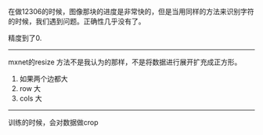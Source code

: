 在做12306的时候，图像那块的进度是非常快的，但是当用同样的方法来识别字符的时候，我们遇到问题。正确性几乎没有了。

精度到了0.

---

mxnet的resize 方法不是我认为的那样，不是将数据进行展开扩充成正方形。 

1. 如果两个边都大
2. row 大
3. cols 大

---

训练的时候，会对数据做crop
